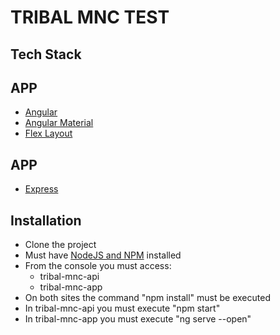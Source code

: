 # TRIBAL MNC TEST

## Tech Stack

## APP
- [Angular](https://angular.io/)
- [Angular Material](https://material.angular.io/)
- [Flex Layout](https://github.com/angular/flex-layout)

## APP
- [Express](https://expressjs.com/)

## Installation
- Clone the project
- Must have [NodeJS and NPM](https://nodejs.org/) installed
- From the console you must access:
  - tribal-mnc-api
  - tribal-mnc-app
- On both sites the command "npm install" must be executed
- In tribal-mnc-api you must execute "npm start"
- In tribal-mnc-app you must execute "ng serve --open"


